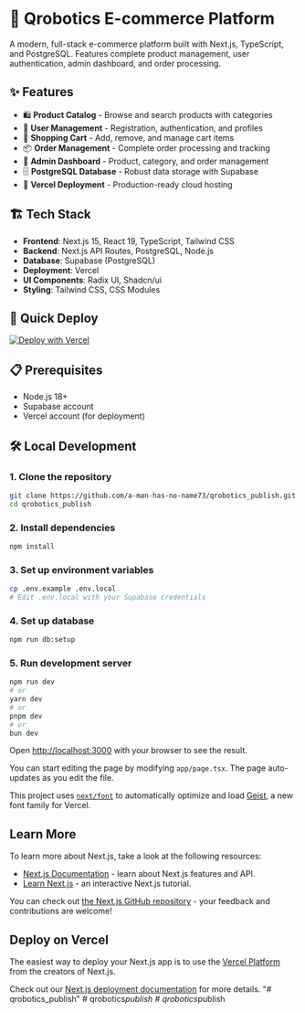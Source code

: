 # 🛒 Qrobotics E-commerce Platform

A modern, full-stack e-commerce platform built with Next.js, TypeScript, and PostgreSQL. Features complete product management, user authentication, admin dashboard, and order processing.

## ✨ Features

- 🛍️ **Product Catalog** - Browse and search products with categories
- 👥 **User Management** - Registration, authentication, and profiles
- 🛒 **Shopping Cart** - Add, remove, and manage cart items
- 📦 **Order Management** - Complete order processing and tracking
- 🔧 **Admin Dashboard** - Product, category, and order management
- 🗄️ **PostgreSQL Database** - Robust data storage with Supabase
- 🚀 **Vercel Deployment** - Production-ready cloud hosting

## 🏗️ Tech Stack

- **Frontend**: Next.js 15, React 19, TypeScript, Tailwind CSS
- **Backend**: Next.js API Routes, PostgreSQL, Node.js
- **Database**: Supabase (PostgreSQL)
- **Deployment**: Vercel
- **UI Components**: Radix UI, Shadcn/ui
- **Styling**: Tailwind CSS, CSS Modules

## 🚀 Quick Deploy

[![Deploy with Vercel](https://vercel.com/button)](https://vercel.com/new/clone?repository-url=https://github.com/a-man-has-no-name73/qrobotics_publish)

## 📋 Prerequisites

- Node.js 18+ 
- Supabase account
- Vercel account (for deployment)

## 🛠️ Local Development

### 1. Clone the repository
```bash
git clone https://github.com/a-man-has-no-name73/qrobotics_publish.git
cd qrobotics_publish
```

### 2. Install dependencies
```bash
npm install
```

### 3. Set up environment variables
```bash
cp .env.example .env.local
# Edit .env.local with your Supabase credentials
```

### 4. Set up database
```bash
npm run db:setup
```

### 5. Run development server

```bash
npm run dev
# or
yarn dev
# or
pnpm dev
# or
bun dev
```

Open [http://localhost:3000](http://localhost:3000) with your browser to see the result.

You can start editing the page by modifying `app/page.tsx`. The page auto-updates as you edit the file.

This project uses [`next/font`](https://nextjs.org/docs/app/building-your-application/optimizing/fonts) to automatically optimize and load [Geist](https://vercel.com/font), a new font family for Vercel.

## Learn More

To learn more about Next.js, take a look at the following resources:

- [Next.js Documentation](https://nextjs.org/docs) - learn about Next.js features and API.
- [Learn Next.js](https://nextjs.org/learn) - an interactive Next.js tutorial.

You can check out [the Next.js GitHub repository](https://github.com/vercel/next.js) - your feedback and contributions are welcome!

## Deploy on Vercel

The easiest way to deploy your Next.js app is to use the [Vercel Platform](https://vercel.com/new?utm_medium=default-template&filter=next.js&utm_source=create-next-app&utm_campaign=create-next-app-readme) from the creators of Next.js.

Check out our [Next.js deployment documentation](https://nextjs.org/docs/app/building-your-application/deploying) for more details.
"# qrobotics_publish" 
#   q r o b o t i c s _ p u b l i s h 
 
 #   q r o b o t i c s _ p u b l i s h 
 
 